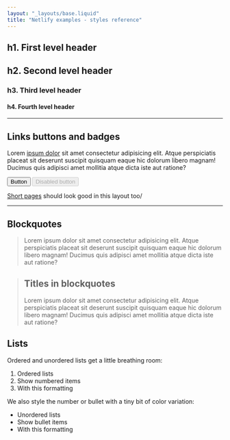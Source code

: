 ```yaml
---
layout: "_layouts/base.liquid"
title: "Netlify examples - styles reference"
---
```


<section>

  # h1. First level header
  ## h2. Second level header
  ### h3. Third level header
  #### h4. Fourth level header

</section>
<hr>
<section>

  ## Links buttons and badges

  Lorem [ipsum dolor](/) sit amet consectetur adipisicing elit. Atque perspiciatis placeat sit deserunt suscipit quisquam eaque hic dolorum libero magnam! Ducimus quis adipisci amet mollitia atque dicta iste aut ratione?

  <button>Button</button>
  <button disabled>Disabled button</button>

  [Short pages](/short-page) should look good in this layout too/

</section>
<hr>
<section>

  ## Blockquotes

  > Lorem ipsum dolor sit amet consectetur adipisicing elit. Atque perspiciatis placeat sit deserunt suscipit quisquam eaque hic dolorum libero magnam! Ducimus quis adipisci amet mollitia atque dicta iste aut ratione?

  <blockquote>
  <h2>Titles in blockquotes</h2>
  <p>
   Lorem ipsum dolor sit amet consectetur adipisicing elit. Atque perspiciatis placeat sit deserunt suscipit quisquam eaque hic dolorum libero magnam! Ducimus quis adipisci amet mollitia atque dicta iste aut ratione?
  </p>
  </blockquote>

  ## Lists

  Ordered and unordered lists get a little breathing room:

  1. Ordered lists
  1. Show numbered items 
  1. With this formatting

  We also style the number or bullet with a tiny bit of color variation:

  - Unordered lists
  - Show bullet items 
  - With this formatting

</section>
